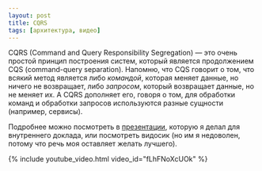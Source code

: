 ```yaml
---
layout: post
title: CQRS
tags: [архитектура, видео]
---
```

CQRS (Command and Query Responsibility Segregation) — это очень простой принцип построения систем, который является продолжением CQS (сommand-query separation). Напомню, что CQS говорит о том, что всякий метод является либо *командой*, которая меняет данные, но ничего не возвращает, либо *запросом*, который возвращает данные, но не меняет их. А CQRS дополняет его, говоря о том, для обработки команд и обработки запросов используются разные сущности (например, сервисы).

Подробнее можно посмотреть в [презентации](/assets/talks/2021-09-22-CQRS.pdf), которую я делал для внутреннего доклада, или посмотреть видосик (но им я недоволен, потому что речь моя оставляет желать лучшего).

{% include youtube_video.html video_id="fLhFNoXcUOk" %}
